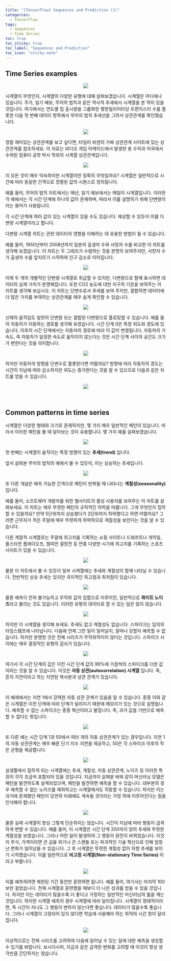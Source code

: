 ```yaml
---
title: "[TensorFlow] Sequences and Prediction (1)"
categories:
  - TensorFlow
tags:
  - Sequences
  - Time Series
toc: true
toc_sticky: true
toc_label: "Sequences and Prediction"
toc_icon: "sticky-note"
---
```


## Time Series examples

<p align="center">
  <img src="https://github.com/leechanwoo-kor/leechanwoo-kor.github.io/assets/55765292/141bbde2-afa6-4d8c-ac8a-50c7d70e8757">
</p>

시계열이 무엇인지, 시계열의 다양한 유형에 대해 살펴보겠습니다. 시계열은 어디에나 있습니다. 주가, 일기 예보, 무어의 법칙과 같은 역사적 추세에서 시계열을 본 적이 있을 것입니다. 여기에서는 연도별 칩 출시량을 그룹화한 평방밀리미터당 트랜지스터 수를 플롯한 다음 첫 번째 데이터 항목에서 무어의 법칙 추세선을 그려서 상관관계를 확인했습니다.

<p align="center">
  <img src="https://github.com/leechanwoo-kor/leechanwoo-kor.github.io/assets/55765292/3f70991b-a222-4553-ab8e-978ae739b7c2">
</p>

정말 재미있는 상관관계를 보고 싶다면, 타일러 비겐의 가짜 상관관계 사이트에 있는 상관관계를 참조하세요. 이 자료는 비디오 게임 아케이드에서 발생한 총 수익과 미국에서 수여된 컴퓨터 공학 박사 학위의 시계열 상관관계입니다.

<p align="center">
  <img src="https://github.com/leechanwoo-kor/leechanwoo-kor.github.io/assets/55765292/4d3b76e8-f2d9-4a68-869d-55412335ca6c">
</p>

이 모든 것이 매우 익숙하지만 시계열이란 정확히 무엇일까요? 시계열은 일반적으로 시간에 따라 동일한 간격으로 정렬된 값의 시퀀스로 정의됩니다.

예를 들어, 무어의 법칙 차트에서는 매년, 일기 예보에서는 매일이 시계열입니다. 이러한 각 예에서는 각 시간 단계에 하나의 값이 존재하며, 따라서 이를 설명하기 위해 단변량이라는 용어가 사용됩니다.

각 시간 단계에 여러 값이 있는 시계열이 있을 수도 있습니다. 예상할 수 있듯이 이를 다변량 시계열이라고 합니다.

다변량 시계열 차트는 관련 데이터의 영향을 이해하는 데 유용한 방법이 될 수 있습니다.

예를 들어, 1950년부터 2008년까지 일본의 출생자 수와 사망자 수를 비교한 이 차트를 생각해 보겠습니다. 이 차트는 두 그래프가 수렴하는 것을 분명히 보여주지만, 사망자 수가 출생자 수를 앞지르기 시작하여 인구 감소로 이어집니다.

<p align="center">
  <img src="https://github.com/leechanwoo-kor/leechanwoo-kor.github.io/assets/55765292/d059d1ea-3a19-4821-9749-896b7bd7806a">
</p>

이제 두 개의 개별적인 단변량 시계열로 취급할 수 있지만, 다변량으로 함께 표시하면 데이터의 실제 가치가 분명해집니다. 또한 CO2 농도에 대한 지구의 기온을 보여주는 이 차트를 생각해 보십시오. 이 차트는 단변수로서 추세를 보여 주지만, 결합하면 데이터에 더 많은 가치를 부여하는 상관관계를 매우 쉽게 확인할 수 있습니다.

<p align="center">
  <img src="https://github.com/leechanwoo-kor/leechanwoo-kor.github.io/assets/55765292/af333de1-a528-44dd-b6d7-f1a969e26675">
</p>

신체의 움직임도 일련의 단변량 또는 결합된 다변량으로 플로팅할 수 있습니다. 예를 들어 자동차가 이동하는 경로를 생각해 보겠습니다. 시간 단계 0은 특정 위도와 경도에 있습니다. 이후의 시간 단계에서는 자동차의 경로에 따라 이 값이 변경됩니다. 자동차의 가속도, 즉 자동차가 일정한 속도로 움직이지 않는다는 것은 시간 단계 사이의 공간도 크기가 변한다는 것을 의미합니다.

<p align="center">
  <img src="https://github.com/leechanwoo-kor/leechanwoo-kor.github.io/assets/55765292/5bc7794d-b6da-4a9e-877a-6cfe3a73a713">
</p>

하지만 자동차의 방향을 단변수로 플롯한다면 어떨까요? 방향에 따라 자동차의 경도는 시간이 지남에 따라 감소하지만 위도는 증가한다는 것을 알 수 있으므로 다음과 같은 차트를 얻을 수 있습니다.

<p align="center">
  <img src="https://github.com/leechanwoo-kor/leechanwoo-kor.github.io/assets/55765292/f5fa5480-3f0d-46ec-b241-26eecca34411">
</p>

<br>

## Common patterns in time series

시계열은 다양한 형태와 크기로 존재하지만, 몇 가지 매우 일반적인 패턴이 있습니다. 따라서 이러한 패턴을 볼 때 알아보는 것이 유용합니다. 몇 가지 예를 살펴보겠습니다.

<p align="center">
  <img src="https://github.com/leechanwoo-kor/leechanwoo-kor.github.io/assets/55765292/ad34bf7e-adef-4a7f-8162-a75fd36cd997">
</p>

첫 번째는 시계열이 움직이는 특정 방향이 있는 **추세(trend)** 입니다.

앞서 살펴본 무어의 법칙의 예에서 볼 수 있듯이, 이는 상승하는 추세입니다.

<p align="center">
  <img src="https://github.com/leechanwoo-kor/leechanwoo-kor.github.io/assets/55765292/14aa2d20-9568-43e9-aec7-986ff6389710">
</p>

또 다른 개념은 예측 가능한 간격으로 패턴이 반복될 때 나타나는 **계절성(seasonality)** 입니다.

예를 들어, 소프트웨어 개발자를 위한 웹사이트의 활성 사용자를 보여주는 이 차트를 살펴보세요. 이 차트는 매우 뚜렷한 패턴의 규칙적인 하락을 따릅니다. 그게 무엇인지 짐작할 수 있을까요? 만약 5단위까지 상승했다가 2단위까지 하락했다고 하면 어떨까요? 그러면 근무자가 적은 주말에 매우 뚜렷하게 하락하므로 계절성을 보인다는 것을 알 수 있습니다.

다른 계절적 시계열로는 주말에 최고치를 기록하는 쇼핑 사이트나 드래프트나 개막일, 올스타전 플레이오프, 챔피언 결정전 등 연중 다양한 시기에 최고치를 기록하는 스포츠 사이트가 있을 수 있습니다.

<p align="center">
  <img src="https://github.com/leechanwoo-kor/leechanwoo-kor.github.io/assets/55765292/ba876c9e-a537-4426-ab26-fe02e0e2f9e4">
</p>

물론 이 차트에서 볼 수 있듯이 일부 시계열에는 추세와 계절성이 함께 나타날 수 있습니다. 전반적인 상승 추세는 있지만 국지적인 최고점과 최저점이 있습니다.

<p align="center">
  <img src="https://github.com/leechanwoo-kor/leechanwoo-kor.github.io/assets/55765292/755699ac-e988-42c8-a6b2-b5cafa60b926">
</p>

물론 예측이 전혀 불가능하고 무작위 값의 집합으로 이루어진, 일반적으로 **화이트 노이즈**라고 불리는 것도 있습니다. 이러한 유형의 데이터로 할 수 있는 일은 많지 않습니다.

<p align="center">
  <img src="https://github.com/leechanwoo-kor/leechanwoo-kor.github.io/assets/55765292/4ed096a2-b6e1-480b-a81a-a14cb2b8a3af">
</p>

하지만 이 시계열을 생각해 보세요. 추세도 없고 계절성도 없습니다. 스파이크는 임의의 타임스탬프에 나타납니다. 다음에 언제 그런 일이 일어날지, 얼마나 강할지 예측할 수 없습니다. 하지만 분명한 것은 전체 시리즈가 무작위적이지 않다는 것입니다. 스파이크 사이에는 매우 결정적인 유형의 감쇠가 있습니다.

<p align="center">
  <img src="https://github.com/leechanwoo-kor/leechanwoo-kor.github.io/assets/55765292/2f67247a-23fc-437b-a0ec-aa7d977fd14d">
</p>

여기서 각 시간 단계의 값은 이전 시간 단계 값의 99%에 가끔씩의 스파이크를 더한 값이라는 것을 알 수 있습니다. 이것은 **자동 상관(autocorrelation) 시계열** 입니다. 즉, 흔히 지연이라고 하는 지연된 복사본과 상관 관계가 있습니다.

<p align="center">
  <img src="https://github.com/leechanwoo-kor/leechanwoo-kor.github.io/assets/55765292/b61e3e80-8217-4628-bede-14c7efe10687">
</p>

이 예제에서는 지연 1에서 강력한 자동 상관 관계가 있음을 알 수 있습니다. 종종 이와 같은 시계열은 이전 단계에 따라 단계가 달라지기 때문에 메모리가 있는 것으로 설명됩니다. 예측할 수 없는 스파이크는 종종 혁신이라고 불립니다. 즉, 과거 값을 기반으로 예측할 수 없다는 뜻입니다.

<p align="center">
  <img src="https://github.com/leechanwoo-kor/leechanwoo-kor.github.io/assets/55765292/8c2de107-f680-40a2-9be6-f41b09d29b12">
</p>

또 다른 예는 시간 단계 1과 50에서 여러 개의 자동 상관관계가 있는 경우입니다. 지연 1의 자동 상관관계는 매우 빠른 단기 지수 지연을 제공하고, 50은 각 스파이크 이후의 작은 균형을 제공합니다.

<p align="center">
  <img src="https://github.com/leechanwoo-kor/leechanwoo-kor.github.io/assets/55765292/e92a67a5-b127-4871-8cfe-ad1388b184c1">
</p>

실생활에서 접하게 되는 시계열에는 추세, 계절성, 자동 상관관계, 노이즈 등 이러한 특징이 각각 조금씩 포함되어 있을 것입니다. 지금까지 살펴본 바와 같이 머신러닝 모델은 패턴을 발견하도록 설계되었으며, 패턴을 발견하면 예측을 할 수 있습니다. 대부분의 경우 예측할 수 없는 노이즈를 제외하고는 시계열에서도 작동할 수 있습니다. 하지만 이는 과거에 존재했던 패턴이 당연히 미래에도 계속될 것이라는 가정 하에 이루어진다는 점을 인식해야 합니다.

<p align="center">
  <img src="https://github.com/leechanwoo-kor/leechanwoo-kor.github.io/assets/55765292/0936cbb1-8b01-44ab-bfd6-4a5df1a4a46e">
</p>

물론 실제 시계열이 항상 그렇게 단순하지는 않습니다. 시간이 지남에 따라 행동이 급격하게 변할 수 있습니다. 예를 들어, 이 시계열은 시간 단계 200까지 양의 추세와 뚜렷한 계절성을 보였습니다. 그러나 어떤 일이 발생하여 그 행동이 완전히 바뀌었습니다. 이것이 주식, 가격이라면 큰 금융 위기나 큰 스캔들 또는 파괴적인 기술 혁신으로 인해 엄청난 변화가 일어났을 수 있습니다. 그 후 시계열은 뚜렷한 계절성 없이 하향 추세를 보이기 시작했습니다. 이를 일반적으로 **비고정 시계열(Non-stationary Time Series)** 이라고 부릅니다.

<p align="center">
  <img src="https://github.com/leechanwoo-kor/leechanwoo-kor.github.io/assets/55765292/a2276462-973d-43df-9dbf-9bf41c159c1b">
</p>

이를 예측하려면 제한된 기간 동안만 훈련하면 됩니다. 예를 들어, 여기서는 마지막 100보만 걸었습니다. 전체 시계열로 훈련했을 때보다 더 나은 성과를 얻을 수 있을 것입니다. 하지만 이는 데이터가 많을수록 더 좋다고 가정하는 일반적인 머신러닝의 틀을 깨는 것입니다. 하지만 시계열 예측의 경우 시계열에 따라 달라집니다. 시계열이 정태적이라면, 즉 시간이 지나도 그 행동이 변하지 않는다면 좋습니다. 데이터가 많을수록 좋습니다. 그러나 시계열이 고정되어 있지 않다면 학습에 사용해야 하는 최적의 시간 창이 달라집니다.

<p align="center">
  <img src="https://github.com/leechanwoo-kor/leechanwoo-kor.github.io/assets/55765292/3f4e77cd-c3ce-4b0d-8735-d457d02a0ad0">
</p>

이상적으로는 전체 시리즈를 고려하여 다음에 일어날 수 있는 일에 대한 예측을 생성할 수 있기를 바랍니다. 보시다시피, 지금과 같은 급격한 변화를 고려할 때 이것이 항상 생각만큼 간단하지는 않습니다.
